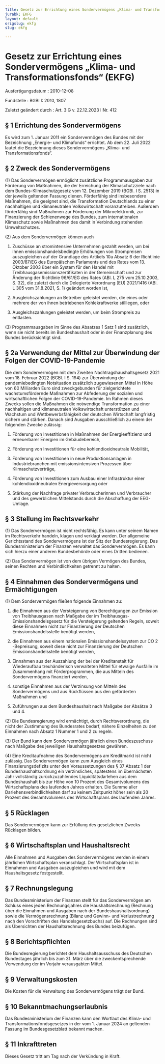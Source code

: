 ```yaml
---
Title: Gesetz zur Errichtung eines Sondervermögens „Klima- und Transformationsfonds“
jurabk: EKFG
layout: default
origslug: ekfg
slug: ekfg

---
```


# Gesetz zur Errichtung eines Sondervermögens „Klima- und Transformationsfonds“ (EKFG)

Ausfertigungsdatum
:   2010-12-08

Fundstelle
:   BGBl I: 2010, 1807

Zuletzt geändert durch
:   Art. 3 G v. 22.12.2023 I Nr. 412


## § 1 Errichtung des Sondervermögens

Es wird zum 1. Januar 2011 ein Sondervermögen des Bundes mit der
Bezeichnung „Energie- und Klimafonds“ errichtet. Ab dem 22. Juli 2022
lautet die Bezeichnung dieses Sondervermögens „Klima- und
Transformationsfonds“.


## § 2 Zweck des Sondervermögens

(1) Das Sondervermögen ermöglicht zusätzliche Programmausgaben zur
Förderung von Maßnahmen, die der Erreichung der Klimaschutzziele nach
dem Bundes-Klimaschutzgesetz vom 12. Dezember 2019 (BGBl. I S. 2513)
in der jeweils geltenden Fassung dienen. Förderfähig sind insbesondere
Maßnahmen, die geeignet sind, die Transformation Deutschlands zu einer
nachhaltigen und klimaneutralen Volkswirtschaft voranzutreiben.
Außerdem förderfähig sind Maßnahmen zur Förderung der Mikroelektronik,
zur Finanzierung der Schienenwege des Bundes, zum internationalen
Klimaschutz sowie Maßnahmen des damit in Verbindung stehenden
Umweltschutzes.

(2) Aus dem Sondervermögen können auch

1.  Zuschüsse an stromintensive Unternehmen gezahlt werden, um bei ihnen
    emissionshandelsbedingte Erhöhungen von Strompreisen auszugleichen auf
    der Grundlage des Artikels 10a Absatz 6 der Richtlinie 2003/87/EG des
    Europäischen Parlaments und des Rates vom 13. Oktober 2003 über ein
    System für den Handel mit Treibhausgasemissionszertifikaten in der
    Gemeinschaft und zur Änderung der Richtlinie 96/61/EG des Rates (ABl.
    L 275 vom 25.10.2003, S. 32), die zuletzt durch die Delegierte
    Verordnung (EU) 2021/1416 (ABl. L 305 vom 31.8.2021, S. 1) geändert
    worden ist,


2.  Ausgleichszahlungen an Betreiber geleistet werden, die eines oder
    mehrere der von ihnen betriebenen Kohlekraftwerke stilllegen, oder


3.  Ausgleichszahlungen geleistet werden, um beim Strompreis zu entlasten.




(3) Programmausgaben im Sinne des Absatzes 1 Satz 1 sind zusätzlich,
wenn sie nicht bereits im Bundeshaushalt oder in der Finanzplanung des
Bundes berücksichtigt sind.


## § 2a Verwendung der Mittel zur Überwindung der Folgen der COVID-19-Pandemie

Die dem Sondervermögen mit dem Zweiten Nachtragshaushaltsgesetz 2021
vom 18. Februar 2022 (BGBl. I S. 194) zur Überwindung der
pandemiebedingten Notsituation zusätzlich zugewiesenen Mittel in Höhe
von 60 Milliarden Euro sind zweckgebunden für zielgerichtete
wachstumsfördernde Maßnahmen zur Abfederung der sozialen und
wirtschaftlichen Folgen der COVID-19-Pandemie. Im Rahmen dieses Zwecks
sollen die Maßnahmen die notwendige Transformation zu einer
nachhaltigen und klimaneutralen Volkswirtschaft unterstützen und
Wachstum und Wettbewerbsfähigkeit der deutschen Wirtschaft langfristig
sichern und stärken. Danach sind Ausgaben ausschließlich zu einem der
folgenden Zwecke zulässig:

1.  Förderung von Investitionen in Maßnahmen der Energieeffizienz und
    erneuerbarer Energien im Gebäudebereich,


2.  Förderung von Investitionen für eine kohlendioxidneutrale Mobilität,


3.  Förderung von Investitionen in neue Produktionsanlagen in
    Industriebranchen mit emissionsintensiven Prozessen über
    Klimaschutzverträge,


4.  Förderung von Investitionen zum Ausbau einer Infrastruktur einer
    kohlendioxidneutralen Energieversorgung oder


5.  Stärkung der Nachfrage privater Verbraucherinnen und Verbraucher und
    des gewerblichen Mittelstands durch die Abschaffung der EEG-Umlage.





## § 3 Stellung im Rechtsverkehr

(1) Das Sondervermögen ist nicht rechtsfähig. Es kann unter seinem
Namen im Rechtsverkehr handeln, klagen und verklagt werden. Der
allgemeine Gerichtsstand des Sondervermögens ist der Sitz der
Bundesregierung. Das Bundesministerium der Finanzen verwaltet das
Sondervermögen. Es kann sich hierzu einer anderen Bundesbehörde oder
eines Dritten bedienen.

(2) Das Sondervermögen ist von dem übrigen Vermögen des Bundes, seinen
Rechten und Verbindlichkeiten getrennt zu halten.


## § 4 Einnahmen des Sondervermögens und Ermächtigungen

(1) Dem Sondervermögen fließen folgende Einnahmen zu:

1.  die Einnahmen aus der Versteigerung von Berechtigungen zur Emission
    von Treibhausgasen nach Maßgabe der im Treibhausgas-
    Emissionshandelsgesetz für die Versteigerung geltenden Regeln, soweit
    diese Einnahmen nicht zur Finanzierung der Deutschen
    Emissionshandelsstelle benötigt werden,


2.  die Einnahmen aus einem nationalen Emissionshandelssystem zur CO
    2                   -Bepreisung, soweit diese nicht zur Finanzierung
    der Deutschen Emissionshandelsstelle benötigt werden,


3.  Einnahmen aus der Auszahlung der bei der Kreditanstalt für
    Wiederaufbau treuhänderisch verwalteten Mittel für etwaige Ausfälle im
    Zusammenhang mit Förderprogrammen, die aus Mitteln des Sondervermögens
    finanziert werden,


4.  sonstige Einnahmen aus der Verzinsung von Mitteln des Sondervermögens
    und aus Rückflüssen aus den geförderten Maßnahmen und


5.  Zuführungen aus dem Bundeshaushalt nach Maßgabe der Absätze 3 und 4.




(2) Die Bundesregierung wird ermächtigt, durch Rechtsverordnung, die
nicht der Zustimmung des Bundesrates bedarf, nähere Einzelheiten zu
den Einnahmen nach Absatz 1 Nummer 1 und 2 zu regeln.

(3) Der Bund kann dem Sondervermögen jährlich einen Bundeszuschuss
nach Maßgabe des jeweiligen Haushaltsgesetzes gewähren.

(4) Eine Kreditaufnahme des Sondervermögens am Kreditmarkt ist nicht
zulässig. Das Sondervermögen kann zum Ausgleich eines
Finanzierungsdefizits unter den Voraussetzungen des § 37 Absatz 1 der
Bundeshaushaltsordnung ein verzinsliches, spätestens im übernächsten
Jahr vollständig zurückzuzahlendes Liquiditätsdarlehen aus dem
Bundeshaushalt bis zur Höhe von 10 Prozent des Gesamtvolumens des
Wirtschaftsplans des laufenden Jahres erhalten. Die Summe aller
Darlehensverbindlichkeiten darf zu keinem Zeitpunkt höher sein als 20
Prozent des Gesamtvolumens des Wirtschaftsplans des laufenden Jahres.


## § 5 Rücklagen

Das Sondervermögen kann zur Erfüllung des gesetzlichen Zwecks
Rücklagen bilden.


## § 6 Wirtschaftsplan und Haushaltsrecht

Alle Einnahmen und Ausgaben des Sondervermögens werden in einem
jährlichen Wirtschaftsplan veranschlagt. Der Wirtschaftsplan ist in
Einnahmen und Ausgaben auszugleichen und wird mit dem Haushaltsgesetz
festgestellt.


## § 7 Rechnungslegung

Das Bundesministerium der Finanzen stellt für das Sondervermögen am
Schluss eines jeden Rechnungsjahres die Haushaltsrechnung (Rechnung
über die Einnahmen und Ausgaben nach der Bundeshaushaltsordnung) sowie
die Vermögensrechnung (Bilanz und Gewinn- und Verlustrechnung nach den
Vorschriften des Handelsgesetzbuchs) auf. Die Rechnungen sind als
Übersichten der Haushaltsrechnung des Bundes beizufügen.


## § 8 Berichtspflichten

Die Bundesregierung berichtet dem Haushaltsausschuss des Deutschen
Bundestages jährlich bis zum 31. März über die zweckentsprechende
Verwendung der im Vorjahr verausgabten Mittel.


## § 9 Verwaltungskosten

Die Kosten für die Verwaltung des Sondervermögens trägt der Bund.


## § 10 Bekanntmachungserlaubnis

Das Bundesministerium der Finanzen kann den Wortlaut des Klima- und
Transformationsfondsgesetzes in der vom 1. Januar 2024 an geltenden
Fassung im Bundesgesetzblatt bekannt machen.


## § 11 Inkrafttreten

Dieses Gesetz tritt am Tag nach der Verkündung in Kraft.

